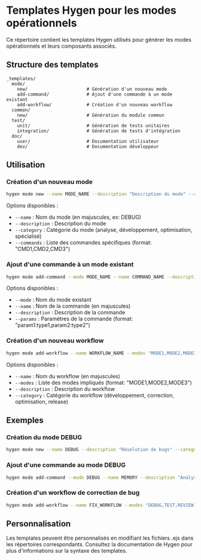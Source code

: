 # Templates Hygen pour les modes opérationnels

Ce répertoire contient les templates Hygen utilisés pour générer les modes opérationnels et leurs composants associés.

## Structure des templates

```
_templates/
  mode/
    new/                      # Génération d'un nouveau mode
    add-command/              # Ajout d'une commande à un mode existant
    add-workflow/             # Création d'un nouveau workflow
  common/
    new/                      # Génération du module commun
  test/
    unit/                     # Génération de tests unitaires
    integration/              # Génération de tests d'intégration
  doc/
    user/                     # Documentation utilisateur
    dev/                      # Documentation développeur
```

## Utilisation

### Création d'un nouveau mode

```bash
hygen mode new --name MODE_NAME --description "Description du mode" --category "Catégorie"
```

Options disponibles :
- `--name` : Nom du mode (en majuscules, ex: DEBUG)
- `--description` : Description du mode
- `--category` : Catégorie du mode (analyse, développement, optimisation, spécialisé)
- `--commands` : Liste des commandes spécifiques (format: "CMD1,CMD2,CMD3")

### Ajout d'une commande à un mode existant

```bash
hygen mode add-command --mode MODE_NAME --name COMMAND_NAME --description "Description de la commande"
```

Options disponibles :
- `--mode` : Nom du mode existant
- `--name` : Nom de la commande (en majuscules)
- `--description` : Description de la commande
- `--params` : Paramètres de la commande (format: "param1:type1,param2:type2")

### Création d'un nouveau workflow

```bash
hygen mode add-workflow --name WORKFLOW_NAME --modes "MODE1,MODE2,MODE3" --description "Description du workflow"
```

Options disponibles :
- `--name` : Nom du workflow (en majuscules)
- `--modes` : Liste des modes impliqués (format: "MODE1,MODE2,MODE3")
- `--description` : Description du workflow
- `--category` : Catégorie du workflow (développement, correction, optimisation, release)

## Exemples

### Création du mode DEBUG

```bash
hygen mode new --name DEBUG --description "Résolution de bugs" --category "développement" --commands "TRACE,BREAK,STEP,VAR,FIX"
```

### Ajout d'une commande au mode DEBUG

```bash
hygen mode add-command --mode DEBUG --name MEMORY --description "Analyse de l'utilisation mémoire" --params "process:string,depth:int"
```

### Création d'un workflow de correction de bug

```bash
hygen mode add-workflow --name FIX_WORKFLOW --modes "DEBUG,TEST,REVIEW,GIT" --description "Cycle complet de correction de bug" --category "correction"
```

## Personnalisation

Les templates peuvent être personnalisés en modifiant les fichiers .ejs dans les répertoires correspondants. Consultez la documentation de Hygen pour plus d'informations sur la syntaxe des templates.
